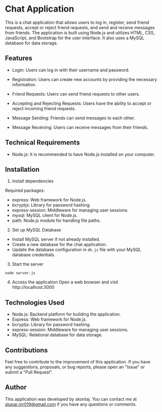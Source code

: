 # Chat Application

This is a chat application that allows users to log in, register, send friend requests, accept or reject friend requests, and send and receive messages from friends. The application is built using Node.js and utilizes HTML, CSS, JavaScript, and Bootstrap for the user interface. It also uses a MySQL database for data storage.

## Features

- Login: Users can log in with their username and password.

- Registration: Users can create new accounts by providing the necessary information.

- Friend Requests: Users can send friend requests to other users.

- Accepting and Rejecting Requests: Users have the ability to accept or reject incoming friend requests.

- Message Sending: Friends can send messages to each other.

- Message Receiving: Users can receive messages from their friends.

## Technical Requirements

- Node.js: It is recommended to have Node.js installed on your computer.

## Installation

1. Install dependencies

Required packages:
- express: Web framework for Node.js.
- bcryptjs: Library for password hashing.
- express-session: Middleware for managing user sessions.
- mysql: MySQL client for Node.js.
- path: Node.js module for handling file paths.

2. Set up MySQL Database
- Install MySQL server if not already installed.
- Create a new database for the chat application.
- Update the database configuration in `db.js` file with your MySQL database credentials.

3. Start the server

```shell
node server.js
```

4. Access the application
Open a web browser and visit http://localhost:3000

## Technologies Used

- Node.js: Backend platform for building the application.
- Express: Web framework for Node.js.
- bcryptjs: Library for password hashing.
- express-session: Middleware for managing user sessions.
- MySQL: Relational database for data storage.

## Contributions

Feel free to contribute to the improvement of this application. If you have any suggestions, proposals, or bug reports, please open an "Issue" or submit a "Pull Request".

## Author

This application was developed by skontaj. You can contact me at stupar.mr019@gmail.com if you have any questions or comments.
